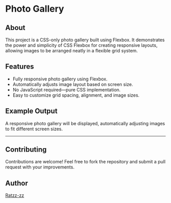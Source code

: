 # Photo Gallery

## About

This project is a CSS-only photo gallery built using Flexbox. It demonstrates the power and simplicity of CSS Flexbox for creating responsive layouts, allowing images to be arranged neatly in a flexible grid system.

## Features

- Fully responsive photo gallery using Flexbox.
- Automatically adjusts image layout based on screen size.
- No JavaScript required—pure CSS implementation.
- Easy to customize grid spacing, alignment, and image sizes.

## Example Output

A responsive photo gallery will be displayed, automatically adjusting images to fit different screen sizes.

---

## Contributing

Contributions are welcome! Feel free to fork the repository and submit a pull request with your improvements.

## Author

[Ratzz-zz](https://github.com/ratzz-zz)
